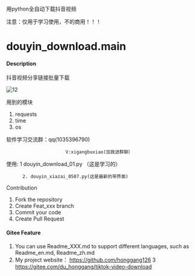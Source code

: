 
用python全自动下载抖音视频

注意：仅用于学习使用，不的商用！！！

# douyin_download.main

#### Description
抖音视频分享链接批量下载

![12](https://github.com/user-attachments/assets/9bd4875c-f7eb-49f1-8e25-78fe4639391c)


用到的模块


1.  requests
2.  time
3.  os

软件学习交流群：qq(1035396790)
                          
                          V:xigangbuxiao(加我进群聊）

使用:  1  douyin_download_01.py （这是学习的）
    
          2. douyin_xiazai_0507.py(这是最新的带界面)

 Contribution

1.  Fork the repository
2.  Create Feat_xxx branch
3.  Commit your code
4.  Create Pull Request


#### Gitee Feature

1.  You can use Readme\_XXX.md to support different languages, such as Readme\_en.md, Readme\_zh.md
2. My project website： https://github.com/honggang126
3   https://gitee.com/du_honggang/tiktok-video-download


